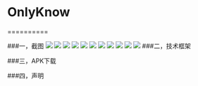 # OnlyKnow
==========

###一，截图
![](https://github.com/TongXingWen/screenshots/001.jpg)
![](https://github.com/TongXingWen/screenshots/002.jpg)
![](https://github.com/TongXingWen/screenshots/002.jpg)
![](https://github.com/TongXingWen/screenshots/002.jpg)
![](https://github.com/TongXingWen/screenshots/002.jpg)
![](https://github.com/TongXingWen/screenshots/002.jpg)
![](https://github.com/TongXingWen/screenshots/002.jpg)
![](https://github.com/TongXingWen/screenshots/002.jpg)
![](https://github.com/TongXingWen/screenshots/002.jpg)
![](https://github.com/TongXingWen/screenshots/002.jpg)
![](https://github.com/TongXingWen/screenshots/002.jpg)
###二，技术框架

###三，APK下载

###四，声明

